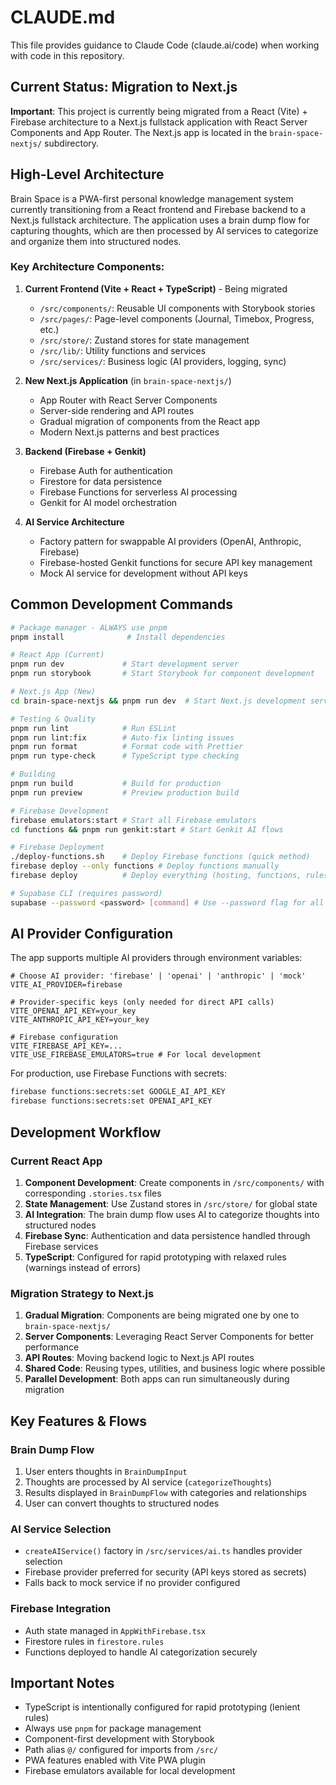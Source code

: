 # CLAUDE.md

This file provides guidance to Claude Code (claude.ai/code) when working with code in this repository.

## Current Status: Migration to Next.js

**Important**: This project is currently being migrated from a React (Vite) + Firebase architecture to a Next.js fullstack application with React Server Components and App Router. The Next.js app is located in the `brain-space-nextjs/` subdirectory.

## High-Level Architecture

Brain Space is a PWA-first personal knowledge management system currently transitioning from a React frontend and Firebase backend to a Next.js fullstack architecture. The application uses a brain dump flow for capturing thoughts, which are then processed by AI services to categorize and organize them into structured nodes.

### Key Architecture Components:

1. **Current Frontend (Vite + React + TypeScript)** - Being migrated
   - `/src/components/`: Reusable UI components with Storybook stories
   - `/src/pages/`: Page-level components (Journal, Timebox, Progress, etc.)
   - `/src/store/`: Zustand stores for state management
   - `/src/lib/`: Utility functions and services
   - `/src/services/`: Business logic (AI providers, logging, sync)

2. **New Next.js Application** (in `brain-space-nextjs/`)
   - App Router with React Server Components
   - Server-side rendering and API routes
   - Gradual migration of components from the React app
   - Modern Next.js patterns and best practices

3. **Backend (Firebase + Genkit)**
   - Firebase Auth for authentication
   - Firestore for data persistence
   - Firebase Functions for serverless AI processing
   - Genkit for AI model orchestration

4. **AI Service Architecture**
   - Factory pattern for swappable AI providers (OpenAI, Anthropic, Firebase)
   - Firebase-hosted Genkit functions for secure API key management
   - Mock AI service for development without API keys

## Common Development Commands

```bash
# Package manager - ALWAYS use pnpm
pnpm install              # Install dependencies

# React App (Current)
pnpm run dev             # Start development server
pnpm run storybook       # Start Storybook for component development

# Next.js App (New)
cd brain-space-nextjs && pnpm run dev  # Start Next.js development server

# Testing & Quality
pnpm run lint            # Run ESLint
pnpm run lint:fix        # Auto-fix linting issues
pnpm run format          # Format code with Prettier
pnpm run type-check      # TypeScript type checking

# Building
pnpm run build           # Build for production
pnpm run preview         # Preview production build

# Firebase Development
firebase emulators:start # Start all Firebase emulators
cd functions && pnpm run genkit:start # Start Genkit AI flows

# Firebase Deployment
./deploy-functions.sh    # Deploy Firebase functions (quick method)
firebase deploy --only functions # Deploy functions manually
firebase deploy          # Deploy everything (hosting, functions, rules)

# Supabase CLI (requires password)
supabase --password <password> [command] # Use --password flag for all commands
```

## AI Provider Configuration

The app supports multiple AI providers through environment variables:

```env
# Choose AI provider: 'firebase' | 'openai' | 'anthropic' | 'mock'
VITE_AI_PROVIDER=firebase

# Provider-specific keys (only needed for direct API calls)
VITE_OPENAI_API_KEY=your_key
VITE_ANTHROPIC_API_KEY=your_key

# Firebase configuration
VITE_FIREBASE_API_KEY=...
VITE_USE_FIREBASE_EMULATORS=true # For local development
```

For production, use Firebase Functions with secrets:
```bash
firebase functions:secrets:set GOOGLE_AI_API_KEY
firebase functions:secrets:set OPENAI_API_KEY
```

## Development Workflow

### Current React App
1. **Component Development**: Create components in `/src/components/` with corresponding `.stories.tsx` files
2. **State Management**: Use Zustand stores in `/src/store/` for global state
3. **AI Integration**: The brain dump flow uses AI to categorize thoughts into structured nodes
4. **Firebase Sync**: Authentication and data persistence handled through Firebase services
5. **TypeScript**: Configured for rapid prototyping with relaxed rules (warnings instead of errors)

### Migration Strategy to Next.js
1. **Gradual Migration**: Components are being migrated one by one to `brain-space-nextjs/`
2. **Server Components**: Leveraging React Server Components for better performance
3. **API Routes**: Moving backend logic to Next.js API routes
4. **Shared Code**: Reusing types, utilities, and business logic where possible
5. **Parallel Development**: Both apps can run simultaneously during migration

## Key Features & Flows

### Brain Dump Flow
1. User enters thoughts in `BrainDumpInput`
2. Thoughts are processed by AI service (`categorizeThoughts`)
3. Results displayed in `BrainDumpFlow` with categories and relationships
4. User can convert thoughts to structured nodes

### AI Service Selection
- `createAIService()` factory in `/src/services/ai.ts` handles provider selection
- Firebase provider preferred for security (API keys stored as secrets)
- Falls back to mock service if no provider configured

### Firebase Integration
- Auth state managed in `AppWithFirebase.tsx`
- Firestore rules in `firestore.rules`
- Functions deployed to handle AI categorization securely

## Important Notes

- TypeScript is intentionally configured for rapid prototyping (lenient rules)
- Always use `pnpm` for package management
- Component-first development with Storybook
- Path alias `@/` configured for imports from `/src/`
- PWA features enabled with Vite PWA plugin
- Firebase emulators available for local development